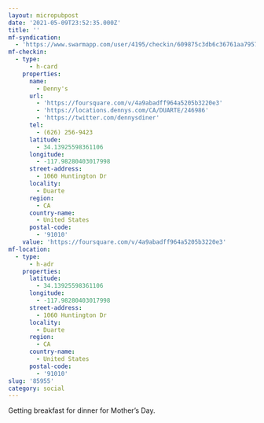 ```yaml
---
layout: micropubpost
date: '2021-05-09T23:52:35.000Z'
title: ''
mf-syndication:
  - 'https://www.swarmapp.com/user/4195/checkin/609875c3db6c36761aa79575'
mf-checkin:
  - type:
      - h-card
    properties:
      name:
        - Denny's
      url:
        - 'https://foursquare.com/v/4a9abadff964a5205b3220e3'
        - 'https://locations.dennys.com/CA/DUARTE/246986'
        - 'https://twitter.com/dennysdiner'
      tel:
        - (626) 256-9423
      latitude:
        - 34.13925598361106
      longitude:
        - -117.98280403017998
      street-address:
        - 1060 Huntington Dr
      locality:
        - Duarte
      region:
        - CA
      country-name:
        - United States
      postal-code:
        - '91010'
    value: 'https://foursquare.com/v/4a9abadff964a5205b3220e3'
mf-location:
  - type:
      - h-adr
    properties:
      latitude:
        - 34.13925598361106
      longitude:
        - -117.98280403017998
      street-address:
        - 1060 Huntington Dr
      locality:
        - Duarte
      region:
        - CA
      country-name:
        - United States
      postal-code:
        - '91010'
slug: '85955'
category: social
---
```

Getting breakfast for dinner for Mother’s Day.
